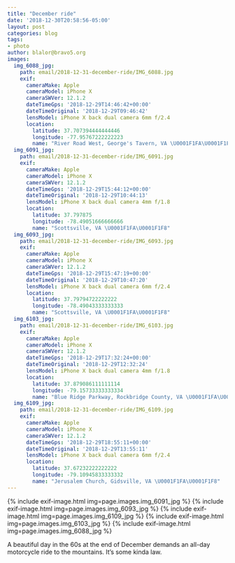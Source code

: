 ```yaml
---
title: "December ride"
date: '2018-12-30T20:58:56-05:00'
layout: post
categories: blog
tags:
- photo
author: blalor@bravo5.org
images:
  img_6088_jpg:
    path: email/2018-12-31-december-ride/IMG_6088.jpg
    exif:
      cameraMake: Apple
      cameraModel: iPhone X
      cameraSWVer: 12.1.2
      dateTimeGps: '2018-12-29T14:46:42+00:00'
      dateTimeOriginal: '2018-12-29T09:46:42'
      lensModel: iPhone X back dual camera 6mm f/2.4
      location:
        latitude: 37.707394444444446
        longitude: -77.95767222222223
        name: "River Road West, George's Tavern, VA \U0001F1FA\U0001F1F8"
  img_6091_jpg:
    path: email/2018-12-31-december-ride/IMG_6091.jpg
    exif:
      cameraMake: Apple
      cameraModel: iPhone X
      cameraSWVer: 12.1.2
      dateTimeGps: '2018-12-29T15:44:12+00:00'
      dateTimeOriginal: '2018-12-29T10:44:13'
      lensModel: iPhone X back dual camera 4mm f/1.8
      location:
        latitude: 37.797875
        longitude: -78.49051666666666
        name: "Scottsville, VA \U0001F1FA\U0001F1F8"
  img_6093_jpg:
    path: email/2018-12-31-december-ride/IMG_6093.jpg
    exif:
      cameraMake: Apple
      cameraModel: iPhone X
      cameraSWVer: 12.1.2
      dateTimeGps: '2018-12-29T15:47:19+00:00'
      dateTimeOriginal: '2018-12-29T10:47:20'
      lensModel: iPhone X back dual camera 6mm f/2.4
      location:
        latitude: 37.79794722222222
        longitude: -78.49043333333333
        name: "Scottsville, VA \U0001F1FA\U0001F1F8"
  img_6103_jpg:
    path: email/2018-12-31-december-ride/IMG_6103.jpg
    exif:
      cameraMake: Apple
      cameraModel: iPhone X
      cameraSWVer: 12.1.2
      dateTimeGps: '2018-12-29T17:32:24+00:00'
      dateTimeOriginal: '2018-12-29T12:32:24'
      lensModel: iPhone X back dual camera 4mm f/1.8
      location:
        latitude: 37.879086111111114
        longitude: -79.15733333333334
        name: "Blue Ridge Parkway, Rockbridge County, VA \U0001F1FA\U0001F1F8"
  img_6109_jpg:
    path: email/2018-12-31-december-ride/IMG_6109.jpg
    exif:
      cameraMake: Apple
      cameraModel: iPhone X
      cameraSWVer: 12.1.2
      dateTimeGps: '2018-12-29T18:55:11+00:00'
      dateTimeOriginal: '2018-12-29T13:55:11'
      lensModel: iPhone X back dual camera 6mm f/2.4
      location:
        latitude: 37.67232222222222
        longitude: -79.10945833333332
        name: "Jerusalem Church, Gidsville, VA \U0001F1FA\U0001F1F8"
---
```


{% include exif-image.html img=page.images.img_6091_jpg %}
{% include exif-image.html img=page.images.img_6093_jpg %}
{% include exif-image.html img=page.images.img_6109_jpg %}
{% include exif-image.html img=page.images.img_6103_jpg %}
{% include exif-image.html img=page.images.img_6088_jpg %}

A beautiful day in the 60s at the end of December demands an all-day motorcycle ride to the mountains. It’s some kinda law. 















